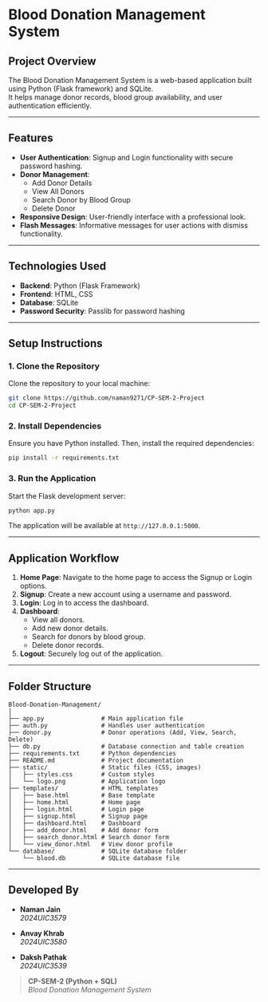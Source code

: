 # Blood Donation Management System

## Project Overview
The Blood Donation Management System is a web-based application built using Python (Flask framework) and SQLite.  
It helps manage donor records, blood group availability, and user authentication efficiently.

---

## Features

- **User Authentication**: Signup and Login functionality with secure password hashing.
- **Donor Management**:
  - Add Donor Details
  - View All Donors
  - Search Donor by Blood Group
  - Delete Donor
- **Responsive Design**: User-friendly interface with a professional look.
- **Flash Messages**: Informative messages for user actions with dismiss functionality.

---

## Technologies Used

- **Backend**: Python (Flask Framework)
- **Frontend**: HTML, CSS
- **Database**: SQLite
- **Password Security**: Passlib for password hashing

---

## Setup Instructions

### 1. Clone the Repository

Clone the repository to your local machine:

```bash
git clone https://github.com/naman9271/CP-SEM-2-Project
cd CP-SEM-2-Project
```

### 2. Install Dependencies

Ensure you have Python installed. Then, install the required dependencies:

```bash
pip install -r requirements.txt
```

### 3. Run the Application

Start the Flask development server:

```bash
python app.py
```

The application will be available at `http://127.0.0.1:5000`.

---

## Application Workflow

1. **Home Page**: Navigate to the home page to access the Signup or Login options.
2. **Signup**: Create a new account using a username and password.
3. **Login**: Log in to access the dashboard.
4. **Dashboard**:
   - View all donors.
   - Add new donor details.
   - Search for donors by blood group.
   - Delete donor records.
5. **Logout**: Securely log out of the application.

---

## Folder Structure

```
Blood-Donation-Management/
│
├── app.py                # Main application file
├── auth.py               # Handles user authentication
├── donor.py              # Donor operations (Add, View, Search, Delete)
├── db.py                 # Database connection and table creation
├── requirements.txt      # Python dependencies
├── README.md             # Project documentation
├── static/               # Static files (CSS, images)
│   ├── styles.css        # Custom styles
│   └── logo.png          # Application logo
├── templates/            # HTML templates
│   ├── base.html         # Base template
│   ├── home.html         # Home page
│   ├── login.html        # Login page
│   ├── signup.html       # Signup page
│   ├── dashboard.html    # Dashboard
│   ├── add_donor.html    # Add donor form
│   ├── search_donor.html # Search donor form
│   └── view_donor.html   # View donor profile
└── database/             # SQLite database folder
    └── blood.db          # SQLite database file
```

---

## Developed By

- **Naman Jain**  
  *2024UIC3579*

- **Anvay Khrab**  
  *2024UIC3580*

- **Daksh Pathak**  
  *2024UIC3539*

> **CP-SEM-2 (Python + SQL)**  
> *Blood Donation Management System*
